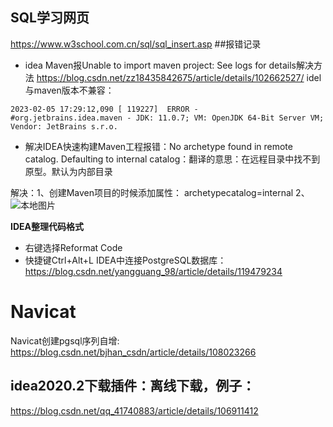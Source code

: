 ## SQL学习网页
https://www.w3school.com.cn/sql/sql_insert.asp
##报错记录
- idea Maven报Unable to import maven project: See logs for details解决方法
https://blog.csdn.net/zz18435842675/article/details/102662527/
idel 与maven版本不兼容：
```
2023-02-05 17:29:12,090 [ 119227]  ERROR -      #org.jetbrains.idea.maven - JDK: 11.0.7; VM: OpenJDK 64-Bit Server VM; Vendor: JetBrains s.r.o. 

```
- 解决IDEA快速构建Maven工程报错：No archetype found in remote catalog. Defaulting to internal catalog：翻译的意思：在远程目录中找不到原型。默认为内部目录

解决：1、创建Maven项目的时候添加属性： archetypecatalog=internal
2、![本地图片](/11.png)

**IDEA整理代码格式**

- 右键选择Reformat Code
- 快捷键Ctrl+Alt+L
IDEA中连接PostgreSQL数据库：https://blog.csdn.net/yangguang_98/article/details/119479234

# Navicat
Navicat创建pgsql序列自增:
https://blog.csdn.net/bjhan_csdn/article/details/108023266


## idea2020.2下载插件：离线下载，例子：
https://blog.csdn.net/qq_41740883/article/details/106911412
